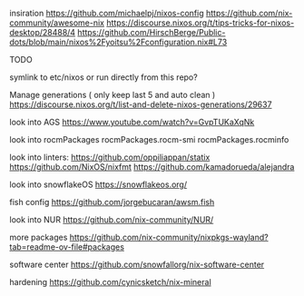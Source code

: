 


insiration
 https://github.com/michaelpj/nixos-config
 https://github.com/nix-community/awesome-nix
https://discourse.nixos.org/t/tips-tricks-for-nixos-desktop/28488/4
https://github.com/HirschBerge/Public-dots/blob/main/nixos%2Fyoitsu%2Fconfiguration.nix#L73

TODO

symlink to etc/nixos or run directly from this repo?

Manage generations ( only keep last 5 and auto clean )
https://discourse.nixos.org/t/list-and-delete-nixos-generations/29637

look into AGS https://www.youtube.com/watch?v=GvpTUKaXqNk

look into rocmPackages
rocmPackages.rocm-smi rocmPackages.rocminfo

look into linters:
https://github.com/oppiliappan/statix
https://github.com/NixOS/nixfmt
https://github.com/kamadorueda/alejandra


look into snowflakeOS
https://snowflakeos.org/

fish config
https://github.com/jorgebucaran/awsm.fish

look into NUR
https://github.com/nix-community/NUR/

more packages
https://github.com/nix-community/nixpkgs-wayland?tab=readme-ov-file#packages

software center
https://github.com/snowfallorg/nix-software-center

hardening
https://github.com/cynicsketch/nix-mineral
